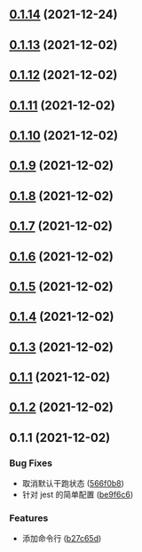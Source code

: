 ## [0.1.14](https://github.com/WindyNanzi/mini-release/compare/v0.1.13...v0.1.14) (2021-12-24)



## [0.1.13](https://github.com/WindyNanzi/mini-release/compare/v0.1.12...v0.1.13) (2021-12-02)



## [0.1.12](https://github.com/WindyNanzi/mini-release/compare/v0.1.11...v0.1.12) (2021-12-02)



## [0.1.11](https://github.com/WindyNanzi/mini-release/compare/v0.1.10...v0.1.11) (2021-12-02)



## [0.1.10](https://github.com/WindyNanzi/mini-release/compare/v0.1.9...v0.1.10) (2021-12-02)



## [0.1.9](https://github.com/WindyNanzi/mini-release/compare/v0.1.8...v0.1.9) (2021-12-02)



## [0.1.8](https://github.com/WindyNanzi/mini-release/compare/v0.1.7...v0.1.8) (2021-12-02)



## [0.1.7](https://github.com/WindyNanzi/mini-release/compare/v0.1.6...v0.1.7) (2021-12-02)



## [0.1.6](https://github.com/WindyNanzi/mini-release/compare/v0.1.5...v0.1.6) (2021-12-02)



## [0.1.5](https://github.com/WindyNanzi/mini-release/compare/v0.1.4...v0.1.5) (2021-12-02)



## [0.1.4](https://github.com/WindyNanzi/mini-release/compare/v0.1.3...v0.1.4) (2021-12-02)



## [0.1.3](https://github.com/WindyNanzi/mini-release/compare/v0.1.2...v0.1.3) (2021-12-02)



## [0.1.1](https://github.com/WindyNanzi/mini-release/compare/v0.1.2...v0.1.1) (2021-12-02)



## [0.1.2](https://github.com/WindyNanzi/mini-release/compare/v0.1.1...v0.1.2) (2021-12-02)



## 0.1.1 (2021-12-02)


### Bug Fixes

* 取消默认干跑状态 ([566f0b8](https://github.com/WindyNanzi/mini-release/commit/566f0b82b36a5b836d959995c81487985e2ac0b8))
* 针对 jest 的简单配置 ([be9f6c6](https://github.com/WindyNanzi/mini-release/commit/be9f6c6a10d3ab1ea33adef13c10707a46406e65))


### Features

* 添加命令行 ([b27c65d](https://github.com/WindyNanzi/mini-release/commit/b27c65db12f09387ebf4736add6dcd6011ec5491))



